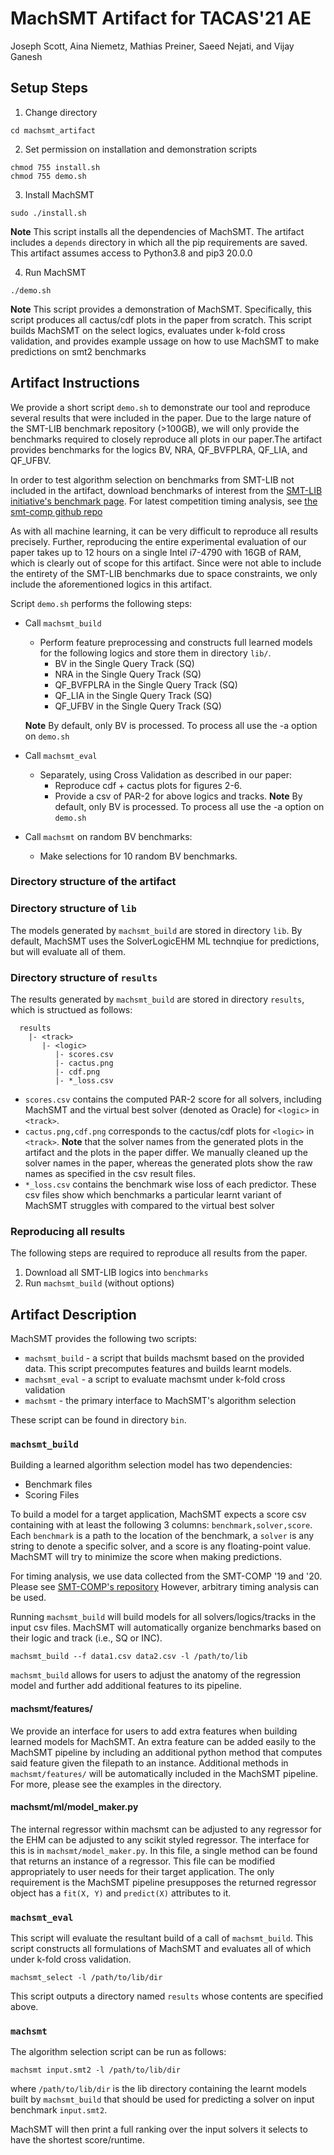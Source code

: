 # MachSMT Artifact for TACAS'21 AE

Joseph Scott, Aina Niemetz, Mathias Preiner, Saeed Nejati, and Vijay Ganesh

## Setup Steps

1. Change directory
  ```
  cd machsmt_artifact
  ```

2. Set permission on installation and demonstration scripts
  ```
  chmod 755 install.sh
  chmod 755 demo.sh
  ```

3. Install MachSMT
  ```
  sudo ./install.sh
  ```
  **Note** This script installs all the dependencies of MachSMT. The artifact
  includes a `depends` directory in which all the pip requirements are saved.
  This artifact assumes access to Python3.8 and pip3 20.0.0

4. Run MachSMT
  ```
  ./demo.sh
  ```
  **Note** This script provides a demonstration of MachSMT. Specifically, this
  script produces all cactus/cdf plots in the paper from scratch. This script 
  builds MachSMT on the select logics, evaluates under k-fold cross validation,
  and provides example ussage on how to use MachSMT to make predictions on  smt2
  benchmarks


## Artifact Instructions

We provide a short script `demo.sh` to demonstrate our tool and reproduce
several results that were included in the paper. Due to the large nature of the
SMT-LIB benchmark repository (>100GB), we will only provide the benchmarks
required to closely reproduce all plots in our paper.The artifact provides
benchmarks for the logics BV, NRA, QF_BVFPLRA, QF_LIA, and QF_UFBV.

In order to test algorithm selection on benchmarks from SMT-LIB not included
in the artifact, download benchmarks of interest from the [SMT-LIB initiative's
benchmark page](http://smtlib.cs.uiowa.edu/benchmarks.shtml). For latest competition
timing analysis, see [the smt-comp github repo](https://github.com/smt-comp)

As with all machine learning, it can be very difficult to reproduce all results
precisely. Further, reproducing the entire experimental evaluation of our paper
takes up to 12 hours on a single Intel i7-4790 with 16GB of RAM, which is
clearly out of scope for this artifact. Since were not able to include the
entirety of the SMT-LIB benchmarks due to space constraints, we only include
the aforementioned logics in this artifact.

Script `demo.sh` performs the following steps:

* Call `machsmt_build`
    * Perform feature preprocessing and constructs full learned models for
    the following logics and store them in directory `lib/`.
        * BV in the Single Query Track (SQ)
        * NRA in the Single Query Track (SQ)
        * QF_BVFPLRA in the Single Query Track (SQ)
        * QF_LIA in the Single Query Track (SQ)
        * QF_UFBV in the Single Query Track (SQ)
        
    **Note** By default, only BV is processed. To process all use the -a option on `demo.sh`

* Call `machsmt_eval`
    * Separately, using Cross Validation as described in our paper:
        * Reproduce cdf + cactus plots for figures 2-6.
        * Provide a csv of PAR-2 for above logics and tracks.
    **Note** By default, only BV is processed. To process all use the -a option on `demo.sh`

* Call `machsmt` on random BV benchmarks:
    * Make selections for 10 random BV benchmarks.

### Directory structure of the artifact


### Directory structure of `lib`

The models generated by `machsmt_build` are stored in directory `lib`.
By default, MachSMT uses the SolverLogicEHM ML technqiue for predictions, 
but will evaluate all of them. 


### Directory structure of `results`

The results generated by `machsmt_build` are stored in directory `results`,
which is structued as follows:

```
  results
    |- <track>
       |- <logic>
          |- scores.csv
          |- cactus.png
          |- cdf.png
          |- *_loss.csv
```

* `scores.csv` contains the computed PAR-2 score for all solvers, including
  MachSMT and the virtual best solver (denoted as Oracle) for `<logic>` in `<track>`.
* `cactus.png,cdf.png` corresponds to the cactus/cdf plots for `<logic>` in `<track>`.
   **Note** that the solver names from the generated plots in the artifact and
   the plots in the paper differ. We manually cleaned up the solver names in
   the paper, whereas the generated plots show the raw names as specified in
   the csv result files.
* `*_loss.csv` contains the benchmark wise loss of each predictor. These csv files
  show which benchmarks a particular learnt variant of MachSMT struggles with compared
  to the virtual best solver


### Reproducing all results

The following steps are required to reproduce all results from the paper.

1. Download all SMT-LIB logics into `benchmarks`
2. Run `machsmt_build` (without options)


## Artifact Description

MachSMT provides the following two scripts:

* `machsmt_build` - a script that builds machsmt based on the provided data. This script precomputes features and builds learnt models.
* `machsmt_eval`  - a script to evaluate machsmt under k-fold cross validation
* `machsmt`  - the primary interface to MachSMT's algorithm selection


These script can be found in directory `bin`.


### `machsmt_build`

Building a learned algorithm selection model has two dependencies:
* Benchmark files
* Scoring Files

To build a model for a target application, MachSMT expects a score csv containing with at least the following 3 columns: `benchmark,solver,score`. Each `benchmark` is a path to the location of the benchmark, a `solver` is any string to denote a specific solver, and a score
is any floating-point value. MachSMT will try to minimize the score when making predictions.

For timing analysis, we use data collected from the SMT-COMP '19 and '20. Please see  [SMT-COMP's repository](https://github.com/SMT-COMP/smt-comp) However, arbitrary timing analysis can be used.

Running `machsmt_build` will build models for all solvers/logics/tracks in the input csv files. MachSMT will automatically organize benchmarks based on their logic and track (i.e., SQ or INC).

```machsmt_build --f data1.csv data2.csv -l /path/to/lib```

`machsmt_build` allows for users to adjust the anatomy of the regression model and further add additional features to its pipeline. 

#### machsmt/features/

We provide an interface for users to add extra features when building learned models for MachSMT. An extra feature can be added easily to the MachSMT pipeline by including an additional python method that computes said feature given the filepath to an instance. Additional methods in `machsmt/features/` will be automatically included in the MachSMT pipeline. For more, please see the examples in the directory.

#### machsmt/ml/model_maker.py

The internal regressor within machsmt can be adjusted to any regressor for the EHM can be adjusted to any scikit styled regressor. The interface for this is in `machsmt/model_maker.py`. In this file, a single method can be found that returns an instance of a regressor. This file can be modified appropriately to user needs for their target application. The only requirement is the MachSMT pipeline presupposes the returned regressor object has a `fit(X, Y)` and `predict(X)` attributes to it.  

### `machsmt_eval`

This script will evaluate the resultant build of a call of `machsmt_build`. This script constructs all formulations of MachSMT and evaluates
all of which under k-fold cross validation.

```machsmt_select -l /path/to/lib/dir```

This script outputs a directory named `results` whose contents are specified above. 

### `machsmt`

The algorithm selection script can be run as follows:

```machsmt input.smt2 -l /path/to/lib/dir```

where `/path/to/lib/dir` is the lib directory containing the learnt models
built by `machsmt_build` that should be used for predicting a solver on
input benchmark `input.smt2`.

MachSMT will then print a full ranking over the input solvers it selects to have the shortest
score/runtime.
